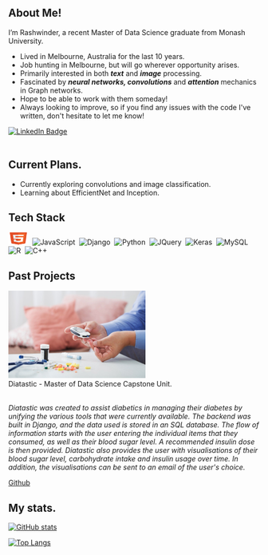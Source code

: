 <h2>
  About Me!
</h2>

I’m Rashwinder, a recent Master of Data Science graduate from Monash University.
* Lived in Melbourne, Australia for the last 10 years.
* Job hunting in Melbourne, but will go wherever opportunity arises.
* Primarily interested in both ***text*** and ***image*** processing.
* Fascinated by ***neural networks, convolutions*** and ***attention*** mechanics in Graph networks.
* Hope to be able to work with them someday!
* Always looking to improve, so if you find any issues with the code I've written, don't hesitate to let me know!
<div id="badges">
  <a href="https://www.linkedin.com/in/rashwinder-pal-singh-dhillon-0032b0199">
    <img src="https://img.shields.io/badge/LinkedIn-blue?style=for-the-badge&logo=linkedin&logoColor=white" alt="LinkedIn Badge"/>
  </a>
</div>
<br/>

<h2>
  Current Plans.
</h2>

* Currently exploring convolutions and image classification.
* Learning about EfficientNet and Inception.

<h2>
  Tech Stack
</h2>
<div>
  <img src="https://github.com/devicons/devicon/blob/master/icons/html5/html5-original.svg" title="HTML5" alt="HTML" width="40" height="25"/>&nbsp;
  <img src="https://img.shields.io/badge/JavaScript-323330?style=for-the-badge&logo=javascript&logoColor=F7DF1E" title="JavaScript" alt="JavaScript" width="100"
       height="25"/>&nbsp;
  <img src="https://img.shields.io/badge/Django-092E20?style=for-the-badge&logo=django&logoColor=green" title="Django" alt="Django" width="80" height="25"/>&nbsp;
  <img src="https://img.shields.io/badge/Python-FFD43B?style=for-the-badge&logo=python&logoColor=blue" title="Python" alt="Python" width="80" height="25"/>&nbsp;
  <img src="https://img.shields.io/badge/jQuery-0769AD?style=for-the-badge&logo=jquery&logoColor=white" title="JQuery" alt="JQuery" width="80" height="25"/>&nbsp;
  <img src="https://img.shields.io/badge/Keras-FF0000?style=for-the-badge&logo=keras&logoColor=white" title="Keras" alt="Keras" width="80" height="25"/>&nbsp;
  <img src="https://img.shields.io/badge/MySQL-005C84?style=for-the-badge&logo=mysql&logoColor=white" title="MySQL" alt="MySQL" width="80" height="25"/>&nbsp;
  <img src="https://img.shields.io/badge/R-276DC3?style=for-the-badge&logo=r&logoColor=white" title="R" alt="R" width="50" height="25"/>&nbsp;
  <img src="https://img.shields.io/badge/C%2B%2B-00599C?style=for-the-badge&logo=c%2B%2B&logoColor=white" title="C++" alt="C++" width="60" height="25"/>&nbsp;
</div>


<h2>
  Past Projects
</h2>

<a href="http://www.diatastic.tk">
  <img src="https://github.com/Rashwinder/Diatastic/blob/main/static/images/test.jpg" alt="Diatastic" height="175" width="275"/>
</a>
<br/>
Diatastic - Master of Data Science Capstone Unit.
<br/>
<br/>

*Diatastic was created to assist diabetics in managing their diabetes by unifying the various tools that were currently available. The backend was built in Django, and the data used is stored in an SQL database. The flow of information starts with the user entering the individual items that they consumed, as well as their blood sugar level. A recommended insulin dose is then provided. Diatastic also provides the user with visualisations of their blood sugar level, carbohydrate intake and insulin usage over time. In addition, the visualisations can be sent to an email of the user's choice.*

 
[Github](https://github.com/Rashwinder/Diatastic)
 


<h2>
  My stats.
</h2>
 
[![GitHub stats](https://github-readme-stats.vercel.app/api?username=Rashwinder&show_icons=true&theme=radical)](https://git.io/streak-stats)

[![Top Langs](https://github-readme-stats.vercel.app/api/top-langs/?username=Rashwinder&show_icons=true&theme=radical)](https://github.com/rashwinder/github-readme-stats)
